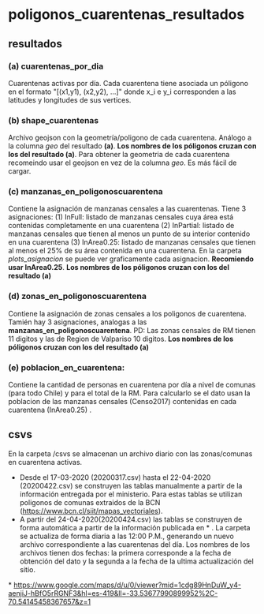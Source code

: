# poligonos_cuarentenas_resultados

## resultados
### (a) cuarentenas_por_dia
Cuarentenas activas por día. Cada cuarentena tiene asociada un póligono en el formato "\[(x1,y1), (x2,y2), ...\]" donde x_i e y_i corresponden a las latitudes y longitudes de sus vertices.

### (b) shape_cuarentenas
Archivo geojson con la geometría/poligono de cada cuarentena. Análogo a la columna *geo* del resultado **(a)**. **Los nombres de los póligonos cruzan con los del resultado (a)**. Para obtener la geometria de cada cuarentena recomeindo usar el geojson en vez de la columna *geo*. Es más fácil de cargar.

### (c) manzanas_en_poligonoscuarentena
Contiene la asignación de manzanas censales a las cuarentenas. Tiene 3 asignaciones: 
(1) InFull: listado de manzanas censales cuya área está contenidas completamente en una cuarentena
(2) InPartial: listado de manzanas censales que tienen al menos un punto de su interior contenido en una cuarentena
(3) InArea0.25: listado de manzanas censales que tienen al menos el 25\% de su área contenida en una cuarentena.
En la carpeta *plots_asignacion* se puede ver graficamente cada asignacion. **Recomiendo usar InArea0.25**.
**Los nombres de los póligonos cruzan con los del resultado (a)**

### (d) zonas_en_poligonoscuarentena
Contiene la asignación de zonas censales a los poligonos de cuarentena. Tamién hay 3 asignaciones, analogas a las **manzanas_en_poligonoscuarentena**. PD: Las zonas censales de RM tienen 11 digitos y las de Region de Valpariso 10 digitos.
**Los nombres de los póligonos cruzan con los del resultado (a)**

### (e) poblacion_en_cuarentena:  
Contiene la cantidad de personas en cuarentena por día a nivel de comunas (para todo Chile) y para el total de la RM. Para calcularlo se el dato usan la poblacion de las manzanas censales (Censo2017) contenidas en cada cuarentena (InArea0.25) .

## csvs
En la carpeta /csvs se almacenan un archivo diario con las zonas/comunas en cuarentena activas.
* Desde el 17-03-2020 (20200317.csv) hasta el 22-04-2020 (20200422.csv) se construyen las tablas manualmente a partir de la información entregada por el ministerio. Para estas tablas se utilizan poligonos de comunas extraidos de la BCN (https://www.bcn.cl/siit/mapas_vectoriales).
* A partir del 24-04-2020(20200424.csv) las tablas se construyen de forma automática a partir de la información publicada en \* . La carpeta se actualiza de forma diaria a las  12:00 P.M., generando un nuevo archivo correspondiente a las cuarentenas del día. Los nombres de los archivos tienen dos fechas: la primera corresponde a la fecha de obtención del dato y la segunda a la fecha de la ultima actualización del sitio.

\* https://www.google.com/maps/d/u/0/viewer?mid=1cdg89HnDuW_y4-aenjiJ-hBfO5rRGNF3&hl=es-419&ll=-33.53677990899952%2C-70.54145458367657&z=1
